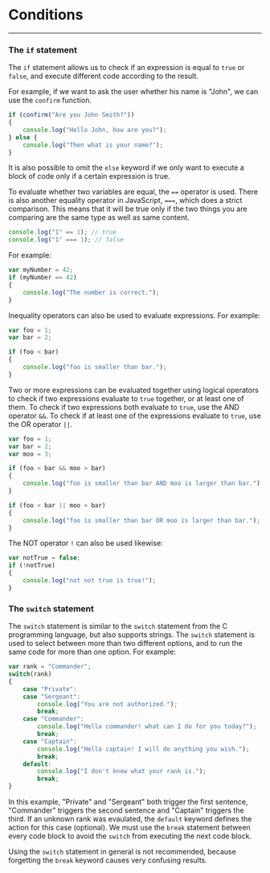 # Conditions

---

### The `if` statement

The `if` statement allows us to check if an expression is equal to `true` or `false`, and execute different code according to the result.

For example, if we want to ask the user whether his name is "John", we can use the `confirm` function.

```javascript
if (confirm("Are you John Smith?"))
{
    console.log("Hello John, how are you?");
} else {
    console.log("Then what is your name?");
}
```

It is also possible to omit the `else` keyword if we only want to execute a block of code only if a certain expression is true.

To evaluate whether two variables are equal, the `==` operator is used. There is also another equality operator in JavaScript, `===`, which does a strict comparison. This means that it will be true only if the two things you are comparing are the same type as well as same content.

```javascript
console.log("1" == 1); // true
console.log("1" === 1); // false
```

For example:

```javascript
var myNumber = 42;
if (myNumber == 42)
{
    console.log("The number is correct.");
}
```

Inequality operators can also be used to evaluate expressions. For example:

```javascript
var foo = 1;
var bar = 2;

if (foo < bar)
{
    console.log("foo is smaller than bar.");
}
```

Two or more expressions can be evaluated together using logical operators to check if two expressions evaluate to `true` together, or at least one of them. To check if two expressions both evaluate to `true`, use the AND operator `&&`. To check if at least one of the expressions evaluate to `true`, use the OR operator `||`.

```javascript
var foo = 1;
var bar = 2;
var moo = 3;

if (foo < bar && moo > bar)
{
    console.log("foo is smaller than bar AND moo is larger than bar.");
}

if (foo < bar || moo > bar)
{
    console.log("foo is smaller than bar OR moo is larger than bar.");
}
```

The NOT operator `!` can also be used likewise:

```javascript
var notTrue = false;
if (!notTrue)
{
    console.log("not not true is true!");
}
```

### The `switch` statement

The `switch` statement is similar to the `switch` statement from the C programming language, but also supports strings. The `switch` statement is used to select between more than two different options, and to run the same code for more than one option. For example:

```javascript
var rank = "Commander";
switch(rank)
{
    case "Private":
    case "Sergeant":
        console.log("You are not authorized.");
        break;
    case "Commander":
        console.log("Hello commander! what can I do for you today?");
        break;
    case "Captain":
        console.log("Hello captain! I will do anything you wish.");
        break;
    default:
        console.log("I don't know what your rank is.");
        break;
}
```

In this example, "Private" and "Sergeant" both trigger the first sentence, "Commander" triggers the second sentence and "Captain" triggers the third. If an unknown rank was evaulated, the `default` keyword defines the action for this case (optional). We must use the `break` statement between every code block to avoid the `switch` from executing the next code block.

Using the `switch` statement in general is not recommended, because forgetting the `break` keyword causes very confusing results.